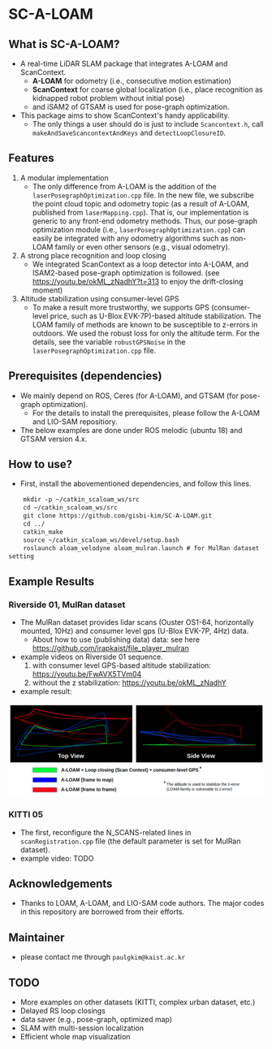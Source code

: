 # SC-A-LOAM

## What is SC-A-LOAM? 
- A real-time LiDAR SLAM package that integrates A-LOAM and ScanContext. 
    - **A-LOAM** for odometry (i.e., consecutive motion estimation)
    - **ScanContext** for coarse global localization (i.e., place recognition as kidnapped robot problem without initial pose)
    - and iSAM2 of GTSAM is used for pose-graph optimization. 
- This package aims to show ScanContext's handy applicability. 
    - The only things a user should do is just to include `Scancontext.h`, call `makeAndSaveScancontextAndKeys` and `detectLoopClosureID`. 

## Features 
1. A modular implementation 
    - The only difference from A-LOAM is the addition of the `laserPosegraphOptimization.cpp` file. In the new file, we subscribe the point cloud topic and odometry topic (as a result of A-LOAM, published from `laserMapping.cpp`). That is, our implementation is generic to any front-end odometry methods. Thus, our pose-graph optimization module (i.e., `laserPosegraphOptimization.cpp`) can easily be integrated with any odometry algorithms such as non-LOAM family or even other sensors (e.g., visual odometry).  
2.  A strong place recognition and loop closing 
    - We integrated ScanContext as a loop detector into A-LOAM, and ISAM2-based pose-graph optimization is followed. (see https://youtu.be/okML_zNadhY?t=313 to enjoy the drift-closing moment)
3. Altitude stabilization using consumer-level GPS  
    - To make a result more trustworthy, we supports GPS (consumer-level price, such as U-Blox EVK-7P)-based altitude stabilization. The LOAM family of methods are known to be susceptible to z-errors in outdoors. We used the robust loss for only the altitude term. For the details, see the variable `robustGPSNoise` in the `laserPosegraphOptimization.cpp` file. 

## Prerequisites (dependencies)
- We mainly depend on ROS, Ceres (for A-LOAM), and GTSAM (for pose-graph optimization). 
    - For the details to install the prerequisites, please follow the A-LOAM and LIO-SAM repositiory. 
- The below examples are done under ROS melodic (ubuntu 18) and GTSAM version 4.x. 

## How to use? 
- First, install the abovementioned dependencies, and follow this lines. 
```
    mkdir -p ~/catkin_scaloam_ws/src
    cd ~/catkin_scaloam_ws/src
    git clone https://github.com/gisbi-kim/SC-A-LOAM.git
    cd ../
    catkin_make
    source ~/catkin_scaloam_ws/devel/setup.bash
    roslaunch aloam_velodyne aloam_mulran.launch # for MulRan dataset setting 
```

## Example Results 

### Riverside 01, MulRan dataset 
- The MulRan dataset provides lidar scans (Ouster OS1-64, horizontally mounted, 10Hz) and consumer level gps (U-Blox EVK-7P, 4Hz) data.
    - About how to use (publishing data) data: see here https://github.com/irapkaist/file_player_mulran
- example videos on Riverside 01 sequence. 
    1. with consumer level GPS-based altitude stabilization: https://youtu.be/FwAVX5TVm04
    2. without the z stabilization: https://youtu.be/okML_zNadhY 
- example result:

<p align="center"><img src="picture/riverside01.png" width=800></p>

### KITTI 05 
- The first, reconfigure the N_SCANS-related lines in `scanRegistration.cpp` file (the default parameter is set for MulRan dataset).  
- example video: TODO

## Acknowledgements
- Thanks to LOAM, A-LOAM, and LIO-SAM code authors. The major codes in this repository are borrowed from their efforts.

## Maintainer 
- please contact me through `paulgkim@kaist.ac.kr` 

## TODO
- More examples on other datasets (KITTI, complex urban dataset, etc.)
- Delayed RS loop closings 
- data saver (e.g., pose-graph, optimized map)
- SLAM with multi-session localization 
- Efficient whole map visualization 
